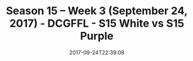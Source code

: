 ---
title: Season 15 – Week 3 (September 24, 2017) - DCGFFL - S15 White vs S15 Purple
teams-score:
- team: _teams/s15-white.md
  score: 50
- team: _teams/s15-purple.md
  score: 40
mvp: Patrick Tobin, Marlon
game-ball: Barry Mauck, Sam Edwards
sportsperson: Amanda Livingtone, Coach G
season: 15
week: 3
date: '2017-09-24T22:39:08'
pageid: season-15-week-3-september-24-2017-5699-vs-5692
---